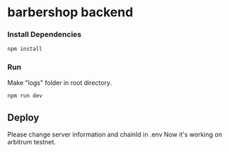 # barbershop backend

### Install Dependencies

```bash
npm install
```

### Run
Make "logs" folder in root directory.
```bash
npm run dev
```

## Deploy 

Please change server information and chainId in .env 
Now it's working on arbitrum testnet.
